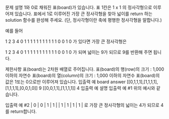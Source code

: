 문제 설명
1와 0로 채워진 표(board)가 있습니다. 표 1칸은 1 x 1 의 정사각형으로 이루어져 있습니다. 표에서 1로 이루어진 가장 큰 정사각형을 찾아 넓이를 return 하는 solution 함수를 완성해 주세요. (단, 정사각형이란 축에 평행한 정사각형을 말합니다.)

예를 들어

1	2	3	4
0	1	1	1
1	1	1	1
1	1	1	1
0	0	1	0
가 있다면 가장 큰 정사각형은

1	2	3	4
0	1	1	1
1	1	1	1
1	1	1	1
0	0	1	0
가 되며 넓이는 9가 되므로 9를 반환해 주면 됩니다.

제한사항
표(board)는 2차원 배열로 주어집니다.
표(board)의 행(row)의 크기 : 1,000 이하의 자연수
표(board)의 열(column)의 크기 : 1,000 이하의 자연수
표(board)의 값은 1또는 0으로만 이루어져 있습니다.
입출력 예
board	answer
[[0,1,1,1],[1,1,1,1],[1,1,1,1],[0,0,1,0]]	9
[[0,0,1,1],[1,1,1,1]]	4
입출력 예 설명
입출력 예 #1
위의 예시와 같습니다.

입출력 예 #2
| 0 | 0 | 1 | 1 |
| 1 | 1 | 1 | 1 |
로 가장 큰 정사각형의 넓이는 4가 되므로 4를 return합니다.